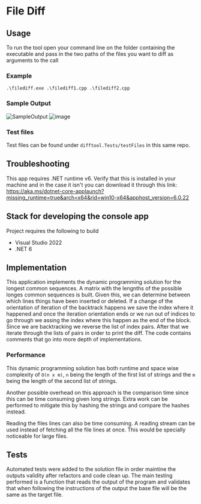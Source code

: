 # File Diff

## Usage
To run the tool open your command line on the folder containing the executable and pass in the two paths of the files you want to diff as arguments to the call
### Example
```
.\filediff.exe .\filediff1.cpp .\filediff2.cpp
```

### Sample Output
![SampleOutput](https://github.com/user-attachments/assets/af350f8e-422e-42ce-af58-dec401d9be97)
![image](https://github.com/user-attachments/assets/8387e77f-884c-4510-890f-e0a7d946fce4)

### Test files
Test files can be found under `difftool.Tests/testFiles` in this same repo.

## Troubleshooting
This app requires .NET runtime v6. Verify that this is installed in your machine and in the case it isn't you can download it through this link: https://aka.ms/dotnet-core-applaunch?missing_runtime=true&arch=x64&rid=win10-x64&apphost_version=6.0.22

## Stack for developing the console app
Project requires the following to build
- Visual Studio 2022
- .NET 6

## Implementation
This application implements the dynamic programming solution for the longest common sequences. A matrix with the lengnths of the possible longes common sequences is built. Given this, we can determine between which lines things have been inserted or deleted. If a change of the orientation of iteration of the backtrack happens we save the index where it happened and once the iteration orientation ends or we run out of indices to go through we assing the index where this happen as the end of the block. Since we are backtracking we reverse the list of index pairs. After that we iterate through the lists of pairs in order to print the diff. The code contains comments that go into more depth of implementations.

### Performance
This dynamic programming solution has both runtime and space wise complexity of `O(n x m)`, `n` being the length of the first list of strings and the `m` being the length of the second list of strings.

Another possible overhead on this approach is the comparison time since this can be time consuming given long strings. Extra work can be performed to mitigate this by hashing the strings and compare the hashes instead.

Reading the files lines can also be time consuming. A reading stream can be used instead of fetching all the file lines at once. This would be specially noticeable for large files.

## Tests
Automated tests were added to the solution file in order maintine the outputs validity after refactors and code clean up.
The main testing performed is a function that reads the output of the program and validates that when following the instructions of the output the base file will be the same as the target file.
